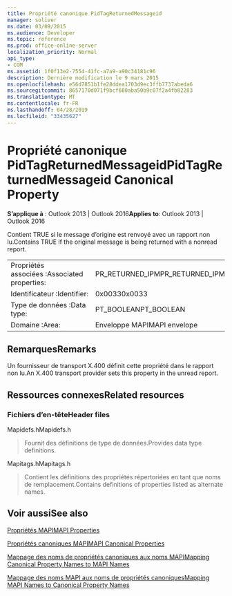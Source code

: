 ```yaml
---
title: Propriété canonique PidTagReturnedMessageid
manager: soliver
ms.date: 03/09/2015
ms.audience: Developer
ms.topic: reference
ms.prod: office-online-server
localization_priority: Normal
api_type:
- COM
ms.assetid: 1f0f13e2-7554-41fc-a7a9-a90c34181c96
description: Dernière modification le 9 mars 2015
ms.openlocfilehash: e56d7851b1fe28ddea1703d9ec3ffb7737abeda6
ms.sourcegitcommit: 8657170d071f9bcf680aba50b9c07f2a4fb82283
ms.translationtype: MT
ms.contentlocale: fr-FR
ms.lasthandoff: 04/28/2019
ms.locfileid: "33435627"
---
```

# <a name="pidtagreturnedmessageid-canonical-property"></a><span data-ttu-id="c0722-103">Propriété canonique PidTagReturnedMessageid</span><span class="sxs-lookup"><span data-stu-id="c0722-103">PidTagReturnedMessageid Canonical Property</span></span>

  
  
<span data-ttu-id="c0722-104">**S’applique à** : Outlook 2013 | Outlook 2016</span><span class="sxs-lookup"><span data-stu-id="c0722-104">**Applies to**: Outlook 2013 | Outlook 2016</span></span> 
  
<span data-ttu-id="c0722-105">Contient TRUE si le message d’origine est renvoyé avec un rapport non lu.</span><span class="sxs-lookup"><span data-stu-id="c0722-105">Contains TRUE if the original message is being returned with a nonread report.</span></span>
  
|||
|:-----|:-----|
|<span data-ttu-id="c0722-106">Propriétés associées :</span><span class="sxs-lookup"><span data-stu-id="c0722-106">Associated properties:</span></span>  <br/> |<span data-ttu-id="c0722-107">PR_RETURNED_IPM</span><span class="sxs-lookup"><span data-stu-id="c0722-107">PR_RETURNED_IPM</span></span>  <br/> |
|<span data-ttu-id="c0722-108">Identificateur :</span><span class="sxs-lookup"><span data-stu-id="c0722-108">Identifier:</span></span>  <br/> |<span data-ttu-id="c0722-109">0x0033</span><span class="sxs-lookup"><span data-stu-id="c0722-109">0x0033</span></span>  <br/> |
|<span data-ttu-id="c0722-110">Type de données :</span><span class="sxs-lookup"><span data-stu-id="c0722-110">Data type:</span></span>  <br/> |<span data-ttu-id="c0722-111">PT_BOOLEAN</span><span class="sxs-lookup"><span data-stu-id="c0722-111">PT_BOOLEAN</span></span>  <br/> |
|<span data-ttu-id="c0722-112">Domaine :</span><span class="sxs-lookup"><span data-stu-id="c0722-112">Area:</span></span>  <br/> |<span data-ttu-id="c0722-113">Enveloppe MAPI</span><span class="sxs-lookup"><span data-stu-id="c0722-113">MAPI envelope</span></span>  <br/> |
   
## <a name="remarks"></a><span data-ttu-id="c0722-114">Remarques</span><span class="sxs-lookup"><span data-stu-id="c0722-114">Remarks</span></span>

<span data-ttu-id="c0722-115">Un fournisseur de transport X.400 définit cette propriété dans le rapport non lu.</span><span class="sxs-lookup"><span data-stu-id="c0722-115">An X.400 transport provider sets this property in the unread report.</span></span>
  
## <a name="related-resources"></a><span data-ttu-id="c0722-116">Ressources connexes</span><span class="sxs-lookup"><span data-stu-id="c0722-116">Related resources</span></span>

### <a name="header-files"></a><span data-ttu-id="c0722-117">Fichiers d’en-tête</span><span class="sxs-lookup"><span data-stu-id="c0722-117">Header files</span></span>

<span data-ttu-id="c0722-118">Mapidefs.h</span><span class="sxs-lookup"><span data-stu-id="c0722-118">Mapidefs.h</span></span>
  
> <span data-ttu-id="c0722-119">Fournit des définitions de type de données.</span><span class="sxs-lookup"><span data-stu-id="c0722-119">Provides data type definitions.</span></span>
    
<span data-ttu-id="c0722-120">Mapitags.h</span><span class="sxs-lookup"><span data-stu-id="c0722-120">Mapitags.h</span></span>
  
> <span data-ttu-id="c0722-121">Contient les définitions des propriétés répertoriées en tant que noms de remplacement.</span><span class="sxs-lookup"><span data-stu-id="c0722-121">Contains definitions of properties listed as alternate names.</span></span>
    
## <a name="see-also"></a><span data-ttu-id="c0722-122">Voir aussi</span><span class="sxs-lookup"><span data-stu-id="c0722-122">See also</span></span>



[<span data-ttu-id="c0722-123">Propriétés MAPI</span><span class="sxs-lookup"><span data-stu-id="c0722-123">MAPI Properties</span></span>](mapi-properties.md)
  
[<span data-ttu-id="c0722-124">Propriétés canoniques MAPI</span><span class="sxs-lookup"><span data-stu-id="c0722-124">MAPI Canonical Properties</span></span>](mapi-canonical-properties.md)
  
[<span data-ttu-id="c0722-125">Mappage des noms de propriétés canoniques aux noms MAPI</span><span class="sxs-lookup"><span data-stu-id="c0722-125">Mapping Canonical Property Names to MAPI Names</span></span>](mapping-canonical-property-names-to-mapi-names.md)
  
[<span data-ttu-id="c0722-126">Mappage des noms MAPI aux noms de propriétés canoniques</span><span class="sxs-lookup"><span data-stu-id="c0722-126">Mapping MAPI Names to Canonical Property Names</span></span>](mapping-mapi-names-to-canonical-property-names.md)

